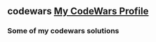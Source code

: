 ## codewars [ My CodeWars Profile](https://www.codewars.com/users/yuriy8888)
### Some of my codewars solutions

